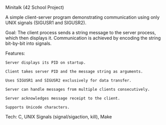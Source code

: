 Minitalk (42 School Project)

A simple client-server program demonstrating communication using only UNIX signals (SIGUSR1 and SIGUSR2).

Goal: The client process sends a string message to the server process, which then displays it. Communication is achieved by encoding the string bit-by-bit into signals.

Features:

    Server displays its PID on startup.

    Client takes server PID and the message string as arguments.

    Uses SIGUSR1 and SIGUSR2 exclusively for data transfer.

    Server can handle messages from multiple clients consecutively.

    Server acknowledges message receipt to the client.

    Supports Unicode characters.

Tech: C, UNIX Signals (signal/sigaction, kill), Make
